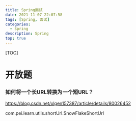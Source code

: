 ```yaml
---
title: Spring面试
date: 2021-11-07 22:07:58
tags: [Spring, 面试]
categories:
  - Spring
description: Spring
top: true
---
```




[TOC]

# 开放题



### 如何将一个长URL转换为一个短URL？

https://blog.csdn.net/xlgen157387/article/details/80026452

com.pei.learn.utils.shortUrl.SnowFlakeShortUrl

